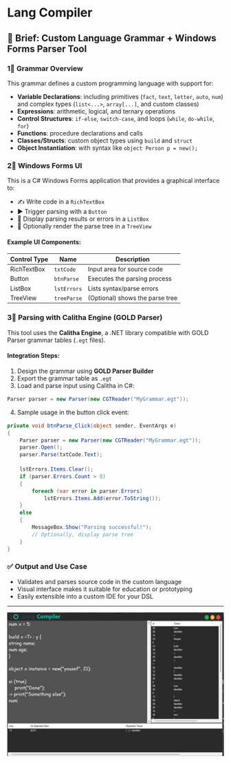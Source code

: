 ﻿# Lang Compiler

## 🔹 Brief: Custom Language Grammar + Windows Forms Parser Tool

### 1️️⃣ Grammar Overview

This grammar defines a custom programming language with support for:

- **Variable Declarations**: including primitives (`fact`, `text`, `letter`, `auto`, `num`) and complex types (`list<...>`, `array[...]`, and custom classes)
- **Expressions**: arithmetic, logical, and ternary operations
- **Control Structures**: `if-else`, `switch-case`, and loops (`while`, `do-while`, `for`)
- **Functions**: procedure declarations and calls
- **Classes/Structs**: custom object types using `build` and `struct`
- **Object Instantiation**: with syntax like `object Person p = new();`

### 2️️⃣ Windows Forms UI

This is a C# Windows Forms application that provides a graphical interface to:

- ✍️ Write code in a `RichTextBox`
- ▶️ Trigger parsing with a `Button`
- 📝 Display parsing results or errors in a `ListBox`
- 🔁 Optionally render the parse tree in a `TreeView`

#### Example UI Components:

| Control Type | Name        | Description                     |
| ------------ | ----------- | ------------------------------- |
| RichTextBox  | `txtCode`   | Input area for source code      |
| Button       | `btnParse`  | Executes the parsing process    |
| ListBox      | `lstErrors` | Lists syntax/parse errors       |
| TreeView     | `treeParse` | (Optional) shows the parse tree |

### 3️️⃣ Parsing with Calitha Engine (GOLD Parser)

This tool uses the **Calitha Engine**, a .NET library compatible with GOLD Parser grammar tables (`.egt` files).

#### Integration Steps:

1. Design the grammar using **GOLD Parser Builder**
2. Export the grammar table as `.egt`
3. Load and parse input using Calitha in C#:

```csharp
Parser parser = new Parser(new CGTReader("MyGrammar.egt"));
```

4. Sample usage in the button click event:

```csharp
private void btnParse_Click(object sender, EventArgs e)
{
    Parser parser = new Parser(new CGTReader("MyGrammar.egt"));
    parser.Open();
    parser.Parse(txtCode.Text);

    lstErrors.Items.Clear();
    if (parser.Errors.Count > 0)
    {
        foreach (var error in parser.Errors)
            lstErrors.Items.Add(error.ToString());
    }
    else
    {
        MessageBox.Show("Parsing successful!");
        // Optionally, display parse tree
    }
}
```

### ✅ Output and Use Case

- Validates and parses source code in the custom language
- Visual interface makes it suitable for education or prototyping
- Easily extensible into a custom IDE for your DSL

---

![Screenshot](/Resources/screenshot.png)
